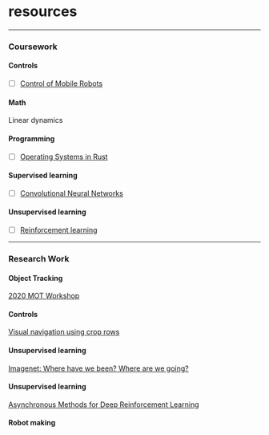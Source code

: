 # resources
--------------------------------------------------------------------------------------------------------------------------------
### Coursework
#### Controls
- [ ] [Control of Mobile Robots](https://www.coursera.org/learn/mobile-robot?)

#### Math
Linear dynamics 

#### Programming
- [ ] [Operating Systems in Rust](https://github.com/dddrrreee/cs140e-20win/)

#### Supervised learning
- [ ] [Convolutional Neural Networks](https://www.coursera.org/learn/convolutional-neural-networks?specialization=deep-learning)

#### Unsupervised learning
- [ ] [Reinforcement learning](https://youtu.be/Nd1-UUMVfz4)

--------------------------------------------------------------------------------------------------------------------------------
### Research Work
#### Object Tracking
[2020 MOT Workshop](https://motchallenge.net/workshops/bmtt2020/)

#### Controls
[Visual navigation using crop rows](https://arxiv.org/pdf/1909.12754.pdf)

#### Unsupervised learning 
[Imagenet: Where have we been? Where are we going?](https://www.youtube.com/watch?v=jYvBmJo7qjc)

#### Unsupervised learning 
[Asynchronous Methods for Deep Reinforcement Learning](https://arxiv.org/pdf/1602.01783.pdf)

#### Robot making



